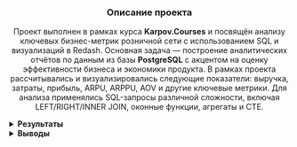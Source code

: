 <h3 align="center">Описание проекта</h3>
<p align="center">
Проект выполнен в рамках курса <strong>Karpov.Courses</strong> и посвящён анализу ключевых бизнес-метрик розничной сети с использованием SQL и визуализаций в Redash. Основная задача — построение аналитических отчётов по данным из базы <strong>PostgreSQL</strong> с акцентом на оценку эффективности бизнеса и экономики продукта.
В рамках проекта рассчитывались и визуализировались следующие показатели: выручка, затраты, прибыль, ARPU, ARPPU, AOV и другие ключевые метрики. Для анализа применялись SQL-запросы различной сложности, включая LEFT/RIGHT/INNER JOIN, оконные функции, агрегаты и CTE.
</p>


<details>
<summary><strong>Результаты</strong></summary>

<summary><strong>Задание 1: Динамика выручки</strong></summary>

📌 Для каждого дня в таблице `orders` рассчитаны следующие показатели:

- `revenue` — выручка, полученная в этот день  
- `total_revenue` — суммарная выручка с накоплением на текущий день  
- `revenue_change` — прирост выручки относительно предыдущего дня (в процентах)  
- `date` — дата

📊 Прирост (`revenue_change`) рассчитан в процентах и округлён до двух знаков после запятой.  
📅 Результирующая таблица отсортирована по дате по возрастанию.

### Код

```sql
WITH plat as (
   SELECT order_id
   FROM user_actions
   group by order_id
   HAVING count(order_id) = 1
   order by order_id
   )
   

 
 SELECT date, revenue, total_revenue, ROUND((revenue - pred) * 100 / pred::NUMERIC, 2) as revenue_change FROM
  (SELECT date, revenue, sum(revenue) over(order by date) as total_revenue,lag(revenue, 1) over(order by date) as pred FROM
   (SELECT creation_time::DATE as date, sum(price) as revenue FROM  
     (SELECT order_id, creation_time, UNNEST(product_ids) as product_id FROM orders
      WHERE order_id in (SELECT * FROM plat)
      order by order_id) as tovars 
     JOIN products as p on p.product_id = tovars.product_id
    group by date  
    order by date) as stoimost) as vyruchka

```
### Динамика ежедневной выручки

![График: ежедневная выручка](https://drive.google.com/uc?export=view&id=1wnMQZ8oBvM9LLPocvOJPkUo2j-er-hI8)

### Динамика общей выручки (накопительно)

![График: общая выручка](https://drive.google.com/uc?export=view&id=1FgKToK7wIoRHEanw1q0oFB_yeVns8eSH)

---

<summary><strong>Задание 2: ARPU, ARPPU и AOV</strong></summary>

📌 Для каждого дня рассчитаны ключевые метрики выручки:

- `arpu` — средняя выручка на одного пользователя (Average Revenue Per User)  
- `arppu` — средняя выручка на одного платящего пользователя (Average Revenue Per Paying User)  
- `aov` — средний чек, или выручка с заказа (Average Order Value)  
- `date` — дата

💡 Все значения округлены до двух знаков после запятой.  
📅 Таблица отсортирована по дате по возрастанию.


### Код

```sql
WITH plat as (
   SELECT order_id
   FROM user_actions
   group by order_id
   HAVING count(order_id) = 1
   order by order_id
   )
   

SELECT date,
  ROUND(revenue::NUMERIC / kolvo_user::NUMERIC, 2) as arpu,
  ROUND(revenue / plat_user::NUMERIC, 2) as arppu,
  ROUND(revenue / plat_zakaz::NUMERIC, 2) as aov
  FROM  
   (SELECT date,
    sum(revenue) FILTER (WHERE order_id in (SELECT * FROM plat)) as revenue,
    count(DISTINCT user_id) FILTER (WHERE order_id in (SELECT * FROM plat)) as plat_user,
    count(DISTINCT user_id) as kolvo_user,
    count(DISTINCT order_id) FILTER (WHERE order_id in (SELECT * FROM plat)) as plat_zakaz
    FROM
     (SELECT time::DATE as date, user_id, ua.order_id, action, revenue FROM
      (SELECT  order_id, sum(price) as revenue FROM  
       (SELECT order_id, creation_time, UNNEST(product_ids) as product_id FROM orders) as tovars 
        LEFT JOIN products as p on p.product_id = tovars.product_id
        group by order_id) as product_orders
       LEFT JOIN user_actions as ua on ua.order_id = product_orders.order_id
       order by date) as zakazy
   group by date) as metrics

```

### Динамика ARPU, ARPPU и AOV

![График: ARPU, ARPPU и AOV](https://drive.google.com/uc?export=view&id=1GBh7PlWGE_gLX7AmiZPuRZ7y0s5GwYI7)

---

<summary><strong>Задание 3: Накопленные метрики — Running ARPU, ARPPU, AOV</strong></summary>

📌 Для каждого дня рассчитаны накопительные показатели выручки:

- `running_arpu` — накопленная выручка на одного пользователя  
- `running_arppu` — накопленная выручка на одного платящего пользователя  
- `running_aov` — накопленная выручка на один заказ (средний чек)  
- `date` — дата

💡 Все значения округлены до двух знаков после запятой.  
📅 Результирующая таблица отсортирована по возрастанию даты.


### Код

```sql
WITH plat as (
   SELECT order_id
   FROM user_actions
   group by order_id
   HAVING count(order_id) = 1
   order by order_id
   ), 
   
  unique_day_users_pay as (SELECT date, COUNT(user_id) AS new_paying_users 
    FROM ( 
        SELECT user_id, MIN(time::date) AS date 
        FROM user_actions 
        WHERE order_id NOT IN (SELECT order_id FROM user_actions WHERE action = 'cancel_order') 
        GROUP BY user_id 
    ) as data GROUP BY date),
   
 unique_day_users as 
 (
SELECT time_user, count(time_user) FILTER(WHERE porydok = 1) as new_users, count(time_user) FILTER(WHERE numer = 1) as new_users_plat FROM 
 (SELECT user_id, order_id, time::date AS time_user, ROW_NUMBER() OVER (PARTITION BY user_id ORDER BY time) AS porydok,
   CASE 
     WHEN order_id IN (SELECT order_id FROM plat) THEN 
       ROW_NUMBER() OVER (PARTITION BY user_id ORDER BY time)
   END AS numer
 FROM user_actions
    order by user_id) as porydok_users
 group by time_user
 order by time_user)
   
--SELECT * FROM plat 
--SELECT * FROM unique_day_users
 
  SELECT date,
  ROUND(sum_nakop::NUMERIC / kolvo_user_nakop::NUMERIC, 2) as running_arpu,
  ROUND(sum_nakop / plat_user_nakop::NUMERIC, 2) as running_arppu,
  ROUND(sum_nakop / plat_zakaz_nakop::NUMERIC, 2) as running_aov
  FROM  
   (
   SELECT date,
    sum(revenue) over(order by date) as sum_nakop,
    sum(plat_user) over(order by date) as plat_user_nakop,
    sum(kolvo_user) over(order by date) as kolvo_user_nakop,
    sum(plat_zakaz) over(order by date) as plat_zakaz_nakop
    FROM
    (SELECT zakazy.date as date,
      sum(revenue) FILTER (WHERE order_id in (SELECT * FROM plat)) as revenue,
      new_users as kolvo_user,
      new_paying_users  as plat_user,
      count(DISTINCT order_id) FILTER (WHERE order_id in (SELECT * FROM plat)) as plat_zakaz
      FROM
       (SELECT time::DATE as date, user_id, ua.order_id, action, revenue FROM
        (SELECT  order_id, sum(price) as revenue FROM  
         (SELECT order_id, creation_time, UNNEST(product_ids) as product_id FROM orders) as tovars 
          LEFT JOIN products as p on p.product_id = tovars.product_id
          group by order_id) as product_orders
         LEFT JOIN user_actions as ua on ua.order_id = product_orders.order_id
         order by date) as zakazy
     JOIN  unique_day_users on unique_day_users.time_user = zakazy.date
     JOIN unique_day_users_pay on unique_day_users_pay.date = zakazy.date
     group by zakazy.date, new_users,new_paying_users) as nakoplen) as metrics

```

### Динамика накопленных показателей ARPU, ARPPU и AOV

![График: Running ARPU, ARPPU, AOV](https://drive.google.com/uc?export=view&id=1ztIPPDoIO_9OkPGshcYPdZXzQnMV-tDz)

---

<summary><strong>Задание 4: Метрики ARPU / ARPPU / AOV по дням недели</strong></summary>

📌 Для каждого дня недели в диапазоне с **26 августа по 8 сентября 2022 года** рассчитаны следующие показатели:

- `arpu` — выручка на одного пользователя  
- `arppu` — выручка на одного платящего пользователя  
- `aov` — выручка на один заказ (средний чек)  
- `weekday` — наименование дня недели (например, Monday)  
- `weekday_number` — порядковый номер дня недели (1 — Monday, 7 — Sunday)

📆 В расчёт включено **ровно по два дня каждого дня недели**.  
📊 Все значения округлены до двух знаков после запятой.  
📅 Результат отсортирован по `weekday_number`.


### Код

```sql
   WITH plat as (
   SELECT order_id
   FROM user_actions
   group by order_id
   HAVING count(order_id) = 1
   order by order_id
   )
   
  SELECT
  weekday,
  weekday_number, 
  ROUND(revenue::NUMERIC / kolvo_user::NUMERIC, 2) as arpu,
  ROUND(revenue / plat_user::NUMERIC, 2) as arppu,
  ROUND(revenue / plat_zakaz::NUMERIC, 2) as aov
  FROM  
   (SELECT weekday, weekday_number, 
    sum(revenue) FILTER (WHERE order_id in (SELECT * FROM plat)) as revenue,
    count(DISTINCT user_id) FILTER (WHERE order_id in (SELECT * FROM plat)) as plat_user,
    count(DISTINCT user_id) as kolvo_user,
    count(DISTINCT order_id) FILTER (WHERE order_id in (SELECT * FROM plat)) as plat_zakaz
      FROM
      (SELECT to_char(date, 'Day') as weekday, DATE_PART('ISODOW', date) as weekday_number, date, user_id, order_id, action, revenue FROM
       (SELECT time::DATE as date, user_id, ua.order_id, action, revenue FROM
        (SELECT  order_id, sum(price) as revenue FROM  
         (SELECT order_id, creation_time, UNNEST(product_ids) as product_id FROM orders) as tovars 
          LEFT JOIN products as p on p.product_id = tovars.product_id
          group by order_id) as product_orders
         LEFT JOIN user_actions as ua on ua.order_id = product_orders.order_id
         order by date) as zakazy
       WHERE date >= '2022-08-26' and date < '2022-09-09') as dni
      group by weekday_number, weekday) as metrics
     order by weekday_number, weekday

```


### Динамика ARPU, ARPPU и AOV по дням недели

![График: ARPU, ARPPU и AOV по дням недели](https://drive.google.com/uc?export=view&id=1LOUmfJ0Ok6BYfrWdnK3uV963YYFhJIdH)

---

<summary><strong>Задание 5: Доля выручки от новых и старых пользователей</strong></summary>

📌 Для каждого дня рассчитаны следующие показатели:

- `revenue` — общая выручка, полученная в этот день  
- `new_users_revenue` — выручка от заказов **новых пользователей**  
- `new_users_revenue_share` — доля выручки от новых пользователей (%)  
- `old_users_revenue_share` — доля выручки от остальных пользователей (%)  
- `date` — дата

📊 Все доли выражены в процентах и округлены до двух знаков после запятой.  
📅 Результат отсортирован по возрастанию даты.


### Код

```sql

WITH plat as (
   SELECT order_id
   FROM user_actions
   group by order_id
   HAVING count(order_id) = 1
   order by order_id
   ),
   
unique_day_users_pay as (
SELECT user_id, MIN(time::date) AS date 
        FROM user_actions 
        GROUP BY user_id 
    )
  
   
  SELECT date, 
  revenue,
  new_users_revenue,
  ROUND(new_users_revenue * 100 / revenue::NUMERIC, 2) as new_users_revenue_share,
  ROUND((revenue - new_users_revenue) * 100 / revenue::NUMERIC, 2) as old_users_revenue_share
  FROM
   (SELECT date, sum(revenue) as revenue, sum(revenue) FILTER(WHERE pay_user_id IS NOT NULL) as new_users_revenue FROM 
     (SELECT time::DATE as date, ua.user_id as user_id, uap.user_id as pay_user_id, ua.order_id, revenue FROM 
      (SELECT order_id, sum(price) as revenue FROM
       (SELECT order_id, UNNEST(product_ids) as product_id FROM orders
        WHERE order_id in (SELECT * FROM plat) 
        order by order_id) as tovars
       JOIN products as p on p.product_id = tovars.product_id
       group by order_id) as zakazy
     JOIN user_actions as ua on ua.order_id = zakazy.order_id
     LEFT JOIN unique_day_users_pay as uap on uap.user_id = ua.user_id and uap.date = ua.time::DATE
    order by user_id, date) as stoimost
   group by date) as revenues
  order by date
 
```

### Динамика долей выручки от новых и старых пользователей

![График: доля выручки от новых и старых пользователей](https://drive.google.com/uc?export=view&id=1vaeeKo5-r8VhzXq4dtVVC83t0QVuLSAm)

---

<summary><strong>Задание 6: Выручка по товарам и категория "ДРУГОЕ"</strong></summary>

📌 Для каждого товара рассчитаны показатели за весь период:

- `product_name` — название товара  
- `revenue` — суммарная выручка от товара  
- `share_in_revenue` — доля выручки от товара в общей выручке (%)

🔢 Доля (`share_in_revenue`) округлена до двух знаков после запятой и выражена в процентах.  
🔻 Все товары с долей **менее 0.5%** объединены в категорию **ДРУГОЕ**, с суммированием их округлённых долей.  
📊 Результат отсортирован по убыванию выручки.


### Код

```sql

WITH plat as (
SELECT order_id
FROM user_actions
group by order_id 
HAVING count(order_id) = 1
order by order_id 
)


  SELECT product_name, sum(revenue) as revenue, sum(procent) as share_in_revenue FROM 
   (SELECT 
    CASE    
    WHEN procent < 0.5 THEN 'ДРУГОЕ'  
    ELSE name
    END as product_name,
    revenue,
    procent 
    FROM
   (SELECT name, revenue, ROUND(revenue * 100 / summa::NUMERIC, 2) as procent FROM
    (SELECT name, revenue, sum(revenue) over() as summa FROM 
      (SELECT name, sum(price) as revenue FROM
       (SELECT order_id, UNNEST(product_ids) as product_id FROM orders
        WHERE order_id in (SELECT * FROM plat)
        order by order_id) as tovars
      JOIN  products as p on p.product_id = tovars.product_id
      group by name) as prices) as vyruchka) as procents) as category
    group by product_name
    order by revenue desc

```


### Распределение выручки по товарам

![График: распределение выручки по товарам](https://drive.google.com/uc?export=view&id=1ukvUlSa2VnscRBG4WaNsa15gsD4KaF_0)

---

<summary><strong>Задание 7: Выручка, затраты и валовая прибыль</strong></summary>

📌 Для каждого дня рассчитаны следующие показатели:

- `revenue` — выручка, полученная в этот день  
- `costs` — затраты курьеров за день  
- `tax` — сумма НДС с продажи товаров за день  
- `gross_profit` — валовая прибыль за день (выручка − затраты − НДС)  
- `total_revenue` — накопленная выручка  
- `total_costs` — накопленные затраты  
- `total_tax` — накопленный НДС  
- `total_gross_profit` — накопленная валовая прибыль  
- `gross_profit_ratio` — доля валовой прибыли в выручке за день (%)  
- `total_gross_profit_ratio` — доля накопленной валовой прибыли в накопленной выручке (%)

📊 Все значения долей выражены в процентах и округлены до двух знаков после запятой.  
📅 Результат отсортирован по возрастанию даты.



### Код

```sql
WITH plat as (
SELECT order_id
FROM user_actions
group by order_id 
HAVING count(order_id) = 1
order by order_id 
), 

nalog as (SELECT order_id, sum(price) as price, sum(nds) as nds 
 FROM
  (SELECT order_id, name, price,
  CASE 
  WHEN name in ('сахар', 'сухарики', 'сушки', 'семечки', 
'масло льняное', 'виноград', 'масло оливковое', 
'арбуз', 'батон', 'йогурт', 'сливки', 'гречка', 
'овсянка', 'макароны', 'баранина', 'апельсины', 
'бублики', 'хлеб', 'горох', 'сметана', 'рыба копченая', 
'мука', 'шпроты', 'сосиски', 'свинина', 'рис', 
'масло кунжутное', 'сгущенка', 'ананас', 'говядина', 
'соль', 'рыба вяленая', 'масло подсолнечное', 'яблоки', 
'груши', 'лепешка', 'молоко', 'курица', 'лаваш', 'вафли', 'мандарины')

THEN ROUND(price  / 11::NUMERIC, 2)
ELSE ROUND(price  / 6::NUMERIC, 2)
END as NDS
FROM
   (SELECT order_id, name, price FROM 
        (SELECT order_id, UNNEST(product_ids) as product_id FROM orders
         WHERE order_id in (SELECT * FROM plat)
         order by order_id) as tovars
       JOIN products as p on p.product_id = tovars.product_id
       order by order_id) as names) as spisok
 group by order_id),
 
--ВАЖНАЯ ТАБЛИЦА!!!
nakop as  (SELECT  date, revenue, tax, total_revenue, total_tax, zatrata_na_sborka + zatrata_v_day as zatraty_users
  FROM
  (SELECT date, price as revenue, nds as tax,
   sum(price) over(order by date) as total_revenue, sum(nds) over(order by date) total_tax, 
   kolvo,
   CASE   
   WHEN DATE_PART('month', date) = 8 THEN kolvo * 140
   ELSE kolvo * 115
   END as zatrata_na_sborka,
   CASE   
   WHEN DATE_PART('month', date) = 8 THEN 120000
   ELSE 150000
   END as zatrata_v_day
   FROM   
  (SELECT date, sum(price) as price, sum(nds) as nds, count(order_id) as kolvo FROM
     (SELECT user_id, ua.order_id as order_id,  time::DATE as date, price, nds FROM nalog as n    
      JOIN user_actions as ua on ua.order_id = n.order_id
      order by user_id) as summa
    group by date
    order by date) as zarabotok) as money
    ),
    
couriers as (SELECT courier_id, order_id, time::DATE as date FROM courier_actions
   WHERE order_id in (SELECT * FROM plat) and action = 'deliver_order'
   order by courier_id),
   

 zatrata_na_couriera as (SELECT date, kolvo * 150 as zatrata_na_kyry   
    FROM
    (SELECT date, count(order_id) as kolvo FROM couriers
     group by date
     order by date) as chislo),
     
   
 top_five as (SELECT date, 
  CASE   
  WHEN DATE_PART('month', date) = 8 THEN kolvo_top * 400
   ELSE kolvo_top * 500
   END as zatrata_na_top_5
   FROM
   (SELECT date, count(kolvo) as kolvo_top
    FROM 
    (SELECT courier_id, date, count(order_id) as kolvo FROM couriers
     group by courier_id, date
     HAVING count(order_id) >= 5  
     order by date) as top
    group by date
    order by date) as top_5),
    
  --ВАЖНАЯ ТАБЛИЦА!!!   
 zatrata_couriers as (SELECT date, zatrata_na_kyry + zatrata_na_top_5 as zatrata_day_couriers FROM
   (SELECT znc.date, zatrata_na_kyry, COALESCE(zatrata_na_top_5, 0) as zatrata_na_top_5 FROM zatrata_na_couriera AS znc
     LEFT JOIN  top_five as tf on tf.date = znc.date) as zatraty_obchie_couries)
   
  
  SELECT date,
   revenue, costs, tax,
   gross_profit,
   total_revenue, total_costs, total_tax, 
   total_gross_profit,
   gross_profit_ratio, 
   ROUND(total_gross_profit * 100 / total_revenue::NUMERIC, 2) as total_gross_profit_ratio
   FROM
   (SELECT date,
   revenue, costs, tax,
   gross_profit,
   total_revenue, total_costs, total_tax, 
   sum(gross_profit) over(order by date) as total_gross_profit,
   ROUND(gross_profit * 100 / revenue::NUMERIC, 2) as gross_profit_ratio
   FROM
    (SELECT  date, revenue, tax, costs,
     revenue - tax - costs as gross_profit,
     total_revenue, total_tax, sum(costs) over(order by date) as total_costs
     FROM 
      (SELECT n.date as date, revenue, tax, total_revenue, total_tax, (zatraty_users + zatrata_day_couriers)::NUMERIC as costs FROM nakop as n   
       JOIN zatrata_couriers as zc on zc.date = n.date) as podvodka) as podchet) as metrics

```

### Динамика валовой прибыли и её доли в выручке  
![gross profit dynamics](https://drive.google.com/uc?export=view&id=1rTJ2BSWdPRRjNJDiarnJoDfhu3hg5cHY)

### Суммарная валовая прибыль и её доля в суммарной выручке  
![total gross profit](https://drive.google.com/uc?export=view&id=1CVtQGU1bV5H8xnGoC5VXOPo2jeqIcWiX)



</details>

<details> 

<summary><strong>Выводы</strong></summary>

📌 На основе рассчитанных показателей и визуализированных графиков был построен итоговый дашборд.

🔗 [Открыть дашборд в Redash](https://redash.public.karpov.courses/public/dashboards/SpodlHrsXdn5vTDNirtCWJcINDuch1fuqHRx0mFD?org_slug=default)

</details>

